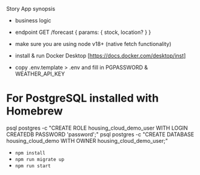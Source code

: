 Story
App synopsis
- business logic
- endpoint GET /forecast { params: { stock, location? } }

- make sure you are using node v18+ (native fetch functionality)
- install & run Docker Desktop [https://docs.docker.com/desktop/inst]
- copy .env.template > .env and fill in PGPASSWORD & WEATHER_API_KEY

# For PostgreSQL installed with Homebrew
psql postgres -c "CREATE ROLE housing_cloud_demo_user WITH LOGIN CREATEDB PASSWORD 'password';"
psql postgres -c "CREATE DATABASE housing_cloud_demo WITH OWNER housing_cloud_demo_user;"

- `npm install`
- `npm run migrate up`
- `npm run start`



